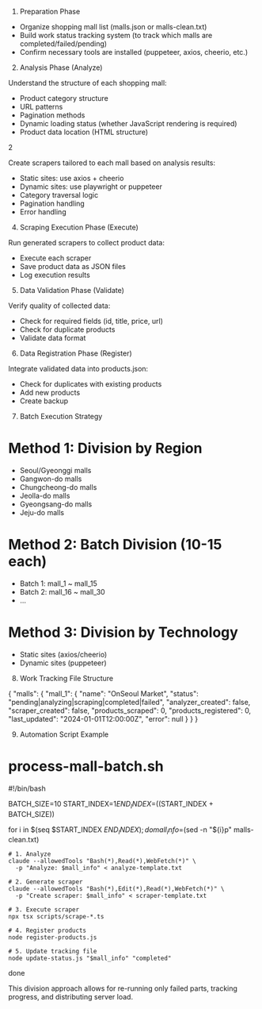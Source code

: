 1. Preparation Phase

  - Organize shopping mall list (malls.json or malls-clean.txt)
  - Build work status tracking system (to track which malls are completed/failed/pending)
  - Confirm necessary tools are installed (puppeteer, axios, cheerio, etc.)

  2. Analysis Phase (Analyze)

  Understand the structure of each shopping mall:
  - Product category structure
  - URL patterns
  - Pagination methods
  - Dynamic loading status (whether JavaScript rendering is required)
  - Product data location (HTML structure)

2

  Create scrapers tailored to each mall based on analysis results:
  - Static sites: use axios + cheerio
  - Dynamic sites: use playwright or puppeteer
  - Category traversal logic
  - Pagination handling
  - Error handling

  4. Scraping Execution Phase (Execute)

  Run generated scrapers to collect product data:
  - Execute each scraper
  - Save product data as JSON files
  - Log execution results

  5. Data Validation Phase (Validate)

  Verify quality of collected data:
  - Check for required fields (id, title, price, url)
  - Check for duplicate products
  - Validate data format

  6. Data Registration Phase (Register)

  Integrate validated data into products.json:
  - Check for duplicates with existing products
  - Add new products
  - Create backup

  7. Batch Execution Strategy

  # Method 1: Division by Region
  - Seoul/Gyeonggi malls
  - Gangwon-do malls
  - Chungcheong-do malls
  - Jeolla-do malls
  - Gyeongsang-do malls
  - Jeju-do malls

  # Method 2: Batch Division (10-15 each)
  - Batch 1: mall_1 ~ mall_15
  - Batch 2: mall_16 ~ mall_30
  - ...

  # Method 3: Division by Technology
  - Static sites (axios/cheerio)
  - Dynamic sites (puppeteer)

  8. Work Tracking File Structure

  {
    "malls": {
      "mall_1": {
        "name": "OnSeoul Market",
        "status": "pending|analyzing|scraping|completed|failed",
        "analyzer_created": false,
        "scraper_created": false,
        "products_scraped": 0,
        "products_registered": 0,
        "last_updated": "2024-01-01T12:00:00Z",
        "error": null
      }
    }
  }

  9. Automation Script Example

  # process-mall-batch.sh
  #!/bin/bash

  BATCH_SIZE=10
  START_INDEX=$1
  END_INDEX=$((START_INDEX + BATCH_SIZE))

  for i in $(seq $START_INDEX $END_INDEX); do
    mall_info=$(sed -n "${i}p" malls-clean.txt)

    # 1. Analyze
    claude --allowedTools "Bash(*),Read(*),WebFetch(*)" \
      -p "Analyze: $mall_info" < analyze-template.txt

    # 2. Generate scraper
    claude --allowedTools "Bash(*),Edit(*),Read(*),WebFetch(*)" \
      -p "Create scraper: $mall_info" < scraper-template.txt

    # 3. Execute scraper
    npx tsx scripts/scrape-*.ts

    # 4. Register products
    node register-products.js

    # 5. Update tracking file
    node update-status.js "$mall_info" "completed"
  done

  This division approach allows for re-running only failed parts, tracking progress, and distributing server load.
